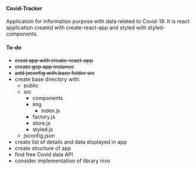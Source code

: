 #### Covid-Tracker
Application for information purpose with data related to Covid-19. It is react application created with create-react-app and styled with styled-components.

#### To-do
* <s>creat app with create-react-app</s>
* <s>create gcp app instance</s>
* <s>add jsconfig with base folder src</s>
* create base directory with:
  * public
  * src
    * components
    * img
      * index.js
    * factory.js
    * store.js
    * styled.js
  * jsconfig.json
* create list of details and data displayed in app
* create structure of app
* find free Covid data API
* consider implementation of library nivo
